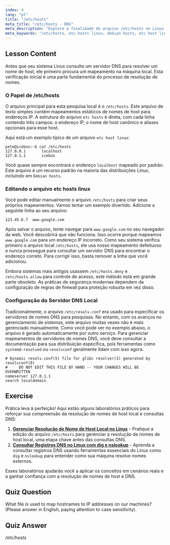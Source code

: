 ```yaml
---
index: 4
lang: "pt"
title: "/etc/hosts"
meta_title: "/etc/hosts - DNS"
meta_description: "Explore a finalidade do arquivo /etc/hosts no Linux. Aprenda como este arquivo mapeia nomes de host para endereços IP, seu papel na resolução DNS local e como configurá-lo em sistemas como o Debian. Um guia para a configuração etc hosts linux."
meta_keywords: "/etc/hosts, etc hosts linux, debian hosts, etc host linux, etc hosts, rede Linux, mapeamento de hostname, resolução DNS"
---
```


## Lesson Content

Antes que seu sistema Linux consulte um servidor DNS para resolver um nome de host, ele primeiro procura um mapeamento na máquina local. Esta verificação inicial é uma parte fundamental do processo de resolução de nomes.

### O Papel de /etc/hosts

O arquivo principal para esta pesquisa local é o `/etc/hosts`. Este arquivo de texto simples contém mapeamentos estáticos de nomes de host para endereços IP. A estrutura do arquivo `etc hosts` é direta, com cada linha contendo três campos: o endereço IP, o nome de host canônico e aliases opcionais para esse host.

Aqui está um exemplo típico de um arquivo `etc host linux`:

```plaintext
pete@icebox:~$ cat /etc/hosts
127.0.0.1       localhost
127.0.1.1       icebox
```

Você quase sempre encontrará o endereço `localhost` mapeado por padrão. Este arquivo é um recurso padrão na maioria das distribuições Linux, incluindo em `Debian hosts`.

### Editando o arquivo etc hosts linux

Você pode editar manualmente o arquivo `/etc/hosts` para criar seus próprios mapeamentos. Vamos tentar um exemplo divertido. Adicione a seguinte linha ao seu arquivo:

```plaintext
123.45.6.7  www.google.com
```

Após salvar o arquivo, tente navegar para `www.google.com` no seu navegador da web. Você descobrirá que não funciona. Isso ocorre porque mapeamos `www.google.com` para um endereço IP incorreto. Como seu sistema verifica primeiro o arquivo local `/etc/hosts`, ele usa nosso mapeamento defeituoso e nunca prossegue para consultar um servidor DNS para encontrar o endereço correto. Para corrigir isso, basta remover a linha que você adicionou.

Embora sistemas mais antigos usassem `/etc/hosts.deny` e `/etc/hosts.allow` para controle de acesso, este método está em grande parte obsoleto. As práticas de segurança modernas dependem da configuração de regras de firewall para proteção robusta em vez disso.

### Configuração do Servidor DNS Local

Tradicionalmente, o arquivo `/etc/resolv.conf` era usado para especificar os servidores de nomes DNS para pesquisas. No entanto, com os avanços no gerenciamento de sistemas, este arquivo muitas vezes não é mais gerenciado manualmente. Como você pode ver no exemplo abaixo, o arquivo é gerado automaticamente por outro serviço. Para gerenciar mapeamentos de servidores de nomes DNS, você deve consultar a documentação para sua distribuição específica, pois ferramentas como `systemd-resolved` ou `resolvconf` geralmente lidam com isso agora.

```plaintext
# Dynamic resolv.conf(5) file for glibc resolver(3) generated by resolvconf(8)
#     DO NOT EDIT THIS FILE BY HAND -- YOUR CHANGES WILL BE OVERWRITTEN
nameserver 127.0.1.1
search localdomain
```

## Exercise

Prática leva à perfeição! Aqui estão alguns laboratórios práticos para reforçar sua compreensão da resolução de nomes de host local e consultas DNS:

1. **[Gerenciar Resolução de Nome de Host Local no Linux](https://labex.io/pt/labs/comptia-manage-local-hostname-resolution-in-linux-592792)** - Pratique a edição do arquivo `/etc/hosts` para gerenciar a resolução de nomes de host local, uma etapa chave antes das consultas DNS.
2. **[Consultar Registros DNS no Linux com dig e nslookup](https://labex.io/pt/labs/comptia-query-dns-records-in-linux-with-dig-and-nslookup-592796)** - Aprenda a consultar registros DNS usando ferramentas essenciais do Linux como `dig` e `nslookup` para entender como sua máquina resolve nomes externos.

Esses laboratórios ajudarão você a aplicar os conceitos em cenários reais e a ganhar confiança com a resolução de nomes de host e DNS.

## Quiz Question

What file is used to map hostnames to IP addresses on our machines? (Please answer in English, paying attention to case sensitivity).

## Quiz Answer

/etc/hosts

